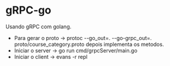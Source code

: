 # gRPC-go

Usando gRPC com golang.
 - Para gerar o proto -> protoc --go_out=. --go-grpc_out=. proto/course_category.proto
    depois implementa os metodos.
 - Iniciar o server -> go run cmd/grpcServer/main.go
 - Iniciar o client -> evans -r repl
